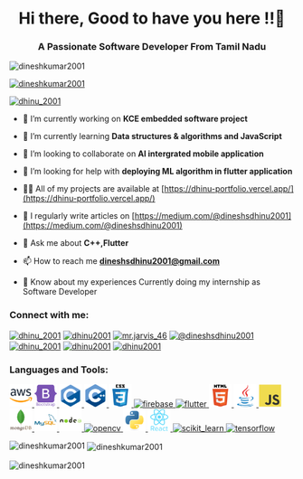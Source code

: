 <h1 align="center">Hi there, Good to have you here !!👋</h1>
<h3 align="center">A Passionate Software Developer From Tamil Nadu</h3>

<p align="left"> <img src="https://komarev.com/ghpvc/?username=dineshkumar2001&label=Profile%20views&color=0e75b6&style=flat" alt="dineshkumar2001" /> </p>

<p align="left"> <a href="https://github.com/ryo-ma/github-profile-trophy"><img src="https://github-profile-trophy.vercel.app/?username=dineshkumar2001" alt="dineshkumar2001" /></a> </p>

<p align="left"> <a href="https://twitter.com/dhinu_2001" target="blank"><img src="https://img.shields.io/twitter/follow/dhinu_2001?logo=twitter&style=for-the-badge" alt="dhinu_2001" /></a> </p>

- 🔭 I’m currently working on **KCE embedded software project**

- 🌱 I’m currently learning **Data structures & algorithms and JavaScript**

- 👯 I’m looking to collaborate on **AI intergrated mobile application**

- 🤝 I’m looking for help with **deploying ML algorithm in flutter application**

- 👨‍💻 All of my projects are available at [https://dhinu-portfolio.vercel.app/](https://dhinu-portfolio.vercel.app/)

- 📝 I regularly write articles on [https://medium.com/@dineshsdhinu2001](https://medium.com/@dineshsdhinu2001)

- 💬 Ask me about **C++,Flutter**

- 📫 How to reach me **dineshsdhinu2001@gmail.com**

- 📄 Know about my experiences Currently doing my internship as Software Developer

<h3 align="left">Connect with me:</h3>
<p align="left">
<a href="https://twitter.com/dhinu_2001" target="blank"><img align="center" src="https://raw.githubusercontent.com/rahuldkjain/github-profile-readme-generator/master/src/images/icons/Social/twitter.svg" alt="dhinu_2001" height="30" width="40" /></a>
<a href="https://linkedin.com/in/dhinu2001" target="blank"><img align="center" src="https://raw.githubusercontent.com/rahuldkjain/github-profile-readme-generator/master/src/images/icons/Social/linked-in-alt.svg" alt="dhinu2001" height="30" width="40" /></a>
<a href="https://instagram.com/mr.jarvis_46" target="blank"><img align="center" src="https://raw.githubusercontent.com/rahuldkjain/github-profile-readme-generator/master/src/images/icons/Social/instagram.svg" alt="mr.jarvis_46" height="30" width="40" /></a>
<a href="https://medium.com/@dineshsdhinu2001" target="blank"><img align="center" src="https://raw.githubusercontent.com/rahuldkjain/github-profile-readme-generator/master/src/images/icons/Social/medium.svg" alt="@dineshsdhinu2001" height="30" width="40" /></a>
<a href="https://www.codechef.com/users/dhinu_2001" target="blank"><img align="center" src="https://cdn.jsdelivr.net/npm/simple-icons@3.1.0/icons/codechef.svg" alt="dhinu_2001" height="30" width="40" /></a>
<a href="https://codeforces.com/profile/dhinu2001" target="blank"><img align="center" src="https://raw.githubusercontent.com/rahuldkjain/github-profile-readme-generator/master/src/images/icons/Social/codeforces.svg" alt="dhinu2001" height="30" width="40" /></a>
<a href="https://www.leetcode.com/dhinu2001" target="blank"><img align="center" src="https://raw.githubusercontent.com/rahuldkjain/github-profile-readme-generator/master/src/images/icons/Social/leet-code.svg" alt="dhinu2001" height="30" width="40" /></a>

</p>

<h3 align="left">Languages and Tools:</h3>
<p align="left"> <a href="https://aws.amazon.com" target="_blank" rel="noreferrer"> <img src="https://raw.githubusercontent.com/devicons/devicon/master/icons/amazonwebservices/amazonwebservices-original-wordmark.svg" alt="aws" width="40" height="40"/> </a> <a href="https://getbootstrap.com" target="_blank" rel="noreferrer"> <img src="https://raw.githubusercontent.com/devicons/devicon/master/icons/bootstrap/bootstrap-plain-wordmark.svg" alt="bootstrap" width="40" height="40"/> </a> <a href="https://www.cprogramming.com/" target="_blank" rel="noreferrer"> <img src="https://raw.githubusercontent.com/devicons/devicon/master/icons/c/c-original.svg" alt="c" width="40" height="40"/> </a> <a href="https://www.w3schools.com/cpp/" target="_blank" rel="noreferrer"> <img src="https://raw.githubusercontent.com/devicons/devicon/master/icons/cplusplus/cplusplus-original.svg" alt="cplusplus" width="40" height="40"/> </a> <a href="https://www.w3schools.com/css/" target="_blank" rel="noreferrer"> <img src="https://raw.githubusercontent.com/devicons/devicon/master/icons/css3/css3-original-wordmark.svg" alt="css3" width="40" height="40"/> </a> <a href="https://firebase.google.com/" target="_blank" rel="noreferrer"> <img src="https://www.vectorlogo.zone/logos/firebase/firebase-icon.svg" alt="firebase" width="40" height="40"/> </a> <a href="https://flutter.dev" target="_blank" rel="noreferrer"> <img src="https://www.vectorlogo.zone/logos/flutterio/flutterio-icon.svg" alt="flutter" width="40" height="40"/> </a> <a href="https://www.w3.org/html/" target="_blank" rel="noreferrer"> <img src="https://raw.githubusercontent.com/devicons/devicon/master/icons/html5/html5-original-wordmark.svg" alt="html5" width="40" height="40"/> </a> <a href="https://www.java.com" target="_blank" rel="noreferrer"> <img src="https://raw.githubusercontent.com/devicons/devicon/master/icons/java/java-original.svg" alt="java" width="40" height="40"/> </a> <a href="https://developer.mozilla.org/en-US/docs/Web/JavaScript" target="_blank" rel="noreferrer"> <img src="https://raw.githubusercontent.com/devicons/devicon/master/icons/javascript/javascript-original.svg" alt="javascript" width="40" height="40"/> </a> <a href="https://www.mongodb.com/" target="_blank" rel="noreferrer"> <img src="https://raw.githubusercontent.com/devicons/devicon/master/icons/mongodb/mongodb-original-wordmark.svg" alt="mongodb" width="40" height="40"/> </a> <a href="https://www.mysql.com/" target="_blank" rel="noreferrer"> <img src="https://raw.githubusercontent.com/devicons/devicon/master/icons/mysql/mysql-original-wordmark.svg" alt="mysql" width="40" height="40"/> </a> <a href="https://nodejs.org" target="_blank" rel="noreferrer"> <img src="https://raw.githubusercontent.com/devicons/devicon/master/icons/nodejs/nodejs-original-wordmark.svg" alt="nodejs" width="40" height="40"/> </a> <a href="https://opencv.org/" target="_blank" rel="noreferrer"> <img src="https://www.vectorlogo.zone/logos/opencv/opencv-icon.svg" alt="opencv" width="40" height="40"/> </a> <a href="https://www.python.org" target="_blank" rel="noreferrer"> <img src="https://raw.githubusercontent.com/devicons/devicon/master/icons/python/python-original.svg" alt="python" width="40" height="40"/> </a> <a href="https://reactjs.org/" target="_blank" rel="noreferrer"> <img src="https://raw.githubusercontent.com/devicons/devicon/master/icons/react/react-original-wordmark.svg" alt="react" width="40" height="40"/> </a> <a href="https://scikit-learn.org/" target="_blank" rel="noreferrer"> <img src="https://upload.wikimedia.org/wikipedia/commons/0/05/Scikit_learn_logo_small.svg" alt="scikit_learn" width="40" height="40"/> </a> <a href="https://www.tensorflow.org" target="_blank" rel="noreferrer"> <img src="https://www.vectorlogo.zone/logos/tensorflow/tensorflow-icon.svg" alt="tensorflow" width="40" height="40"/> </a> </p>

<p><img align="left" src="https://github-readme-stats.vercel.app/api/top-langs?username=dineshkumar2001&show_icons=true&locale=en&layout=compact" alt="dineshkumar2001" /></p>

<p>&nbsp;<img align="center" src="https://github-readme-stats.vercel.app/api?username=dineshkumar2001&show_icons=true&locale=en" alt="dineshkumar2001" /></p>

<p><img align="center" src="https://github-readme-streak-stats.herokuapp.com/?user=dineshkumar2001&" alt="dineshkumar2001" /></p>

